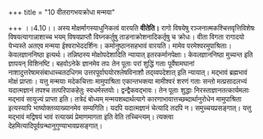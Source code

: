 +++
title = "10 वीतरागभयक्रोधा मन्मया"

+++
।।4.10।। अस्य मोक्षर्मागस्याधुनिकत्वं वारयति **वीतेति।** रागो विषयेषु
रञ्जनात्मकश्चित्तवृत्तिविशेषः विषयत्यागान्नाशाच्च भयम् विषयप्राप्तौ
विघ्नकर्तुषु ताडनाक्रोशनादिकर्तृषु च क्रोधः। वीता विगता रागादयो
येभ्यस्ते अतएव मन्मया ईश्वराभेददर्शिनः। कर्मानुष्ठानसहभावं वारयति। मामेव
परमेश्वरमुपाश्रिताः। केवलज्ञाननिष्ठा इत्यर्थः। तन्निष्ठस्य
मोक्षोपदेशादिति न्यायात् इतरकर्मानपेक्षाः। केवलज्ञाननिष्ठा मुच्यन्त इति
ज्ञापयन् विशिनष्टि। बहवोऽनेके ज्ञानमेव तपः तेन पूताः परां शुद्धिं गताः
पूर्वेषामघानां नाशादुत्तरेषामसंबाधाच्चतदधिगम उत्तरपूर्वाघयोरश्लेषविनाशौ
तद्य्वपदेशात् इति न्यायात्। मद्भावं ब्रह्मभावं मोक्षं प्राप्ताः। यत्तु
मन्मयाः मदेकचित्ताः मामुपाश्रिता एकान्तभक्त्या मामीश्वरं शरणं गताः सन्तो
मत्प्रसादलभ्यं यदात्मज्ञानं तपश्च तत्परिपाकहेतुः स्वधर्मस्तयोः।
द्वन्द्वैकवद्भावः। तेन पूताः शुद्धाः निरस्ताज्ञानतत्कार्यमलाः मद्भावं
सायुज्यं प्राप्ता इति। तत्रेदं बोध्यम् मन्मयशब्दार्थत्यागे
कारणाभावात्तच्छब्दार्थानुरोधेन मामुपाश्रिता इत्यस्यापि
भाष्योक्तव्याख्यानमेव सम्यगिति। यदपि यदात्मज्ञानं चेत्यादि तदपि न।
समुच्चयप्रसङ्गात्। यत्तु मद्भावं मद्विषयं भावं रत्याख्यं प्रेमाणमागता
इति वेति तच्चिन्त्यम्। त्यक्त्वा
देहमित्यादिपूर्वग्रन्थानुगुण्याभावप्रसङ्गात्।
